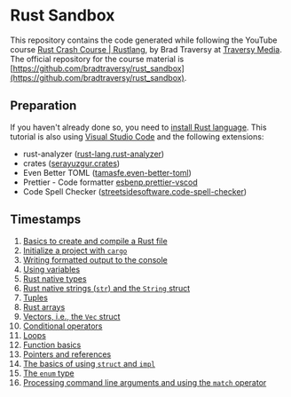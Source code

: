 # Rust Sandbox

This repository contains the code generated while following the YouTube course [Rust Crash Course | Rustlang](https://www.youtube.com/watch?v=zF34dRivLOw&t=944s), by Brad Traversy at [Traversy Media](https://www.youtube.com/@TraversyMedia). The official repository for the course material is [https://github.com/bradtraversy/rust_sandbox](https://github.com/bradtraversy/rust_sandbox).

## Preparation

If you haven't already done so, you need to [install Rust language](https://rustup.rs/). This tutorial is also using [Visual Studio Code](https://code.visualstudio.com/download) and the following extensions:

- rust-analyzer ([rust-lang.rust-analyzer](https://marketplace.visualstudio.com/items?itemName=rust-lang.rust-analyzer))
- crates ([serayuzgur.crates](https://marketplace.visualstudio.com/items?itemName=serayuzgur.crates))
- Even Better TOML ([tamasfe.even-better-toml](https://marketplace.visualstudio.com/items?itemName=tamasfe.even-better-toml))
- Prettier - Code formatter [esbenp.prettier-vscod](https://marketplace.visualstudio.com/items?itemName=esbenp.prettier-vscode)
- Code Spell Checker ([streetsidesoftware.code-spell-checker](https://marketplace.visualstudio.com/items?itemName=streetsidesoftware.code-spell-checker))

## Timestamps

 1. [Basics to create and compile a Rust file]( https://youtu.be/zF34dRivLOw?t=375)
 2. [Initialize a project with `cargo`](https://youtu.be/zF34dRivLOw?t=467)
 3. [Writing formatted output to the console](https://youtu.be/zF34dRivLOw?t=625)
 4. [Using variables](https://youtu.be/zF34dRivLOw?t=1166)
 5. [Rust native types](https://youtu.be/zF34dRivLOw?t=1509)
 6. [Rust native strings (`str`) and the `String` struct](https://youtu.be/zF34dRivLOw?t=2025)
 7. [Tuples](https://youtu.be/zF34dRivLOw?t=2683)
 8. [Rust arrays](https://youtu.be/zF34dRivLOw?t=2834)
 9. [Vectors, i.e., the `Vec` struct](https://youtu.be/zF34dRivLOw?t=3300)
 10. [Conditional operators](https://youtu.be/zF34dRivLOw?t=3615)
 11. [Loops](https://youtu.be/zF34dRivLOw?t=4002)
 12. [Function basics](https://youtu.be/zF34dRivLOw?t=4406)
 13. [Pointers and references](https://youtu.be/zF34dRivLOw?t=4740)
 14. [The basics of using `struct` and `impl`](https://youtu.be/zF34dRivLOw?t=4982)
 15. [The `enum` type](https://youtu.be/zF34dRivLOw?t=5879)
 16. [Processing command line arguments and using the `match` operator](https://youtu.be/zF34dRivLOw?t=6184)

[//]: # (cSpell:ignore Traversy, serayuzgur, tamasfe,)
